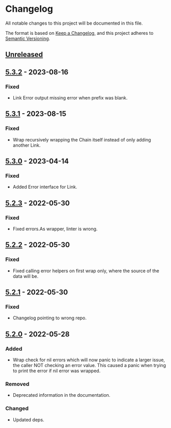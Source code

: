 # Changelog
All notable changes to this project will be documented in this file.

The format is based on [Keep a Changelog](https://keepachangelog.com/en/1.0.0/),
and this project adheres to [Semantic Versioning](https://semver.org/spec/v2.0.0.html).

## [Unreleased]

## [5.3.2] - 2023-08-16
### Fixed
- Link Error output missing error when prefix was blank.

## [5.3.1] - 2023-08-15
### Fixed
- Wrap recursively wrapping the Chain itself instead of only adding another Link.

## [5.3.0] - 2023-04-14
### Fixed
- Added Error interface for Link.

## [5.2.3] - 2022-05-30
### Fixed
- Fixed errors.As wrapper, linter is wrong.

## [5.2.2] - 2022-05-30
### Fixed
- Fixed calling error helpers on first wrap only, where the source of the data will be.

## [5.2.1] - 2022-05-30
### Fixed
- Changelog pointing to wrong repo.

## [5.2.0] - 2022-05-28
### Added
- Wrap check for nil errors which will now panic to indicate a larger issue, the caller NOT checking an error value. This caused a panic when trying to print the error if nil error was wrapped.

### Removed
- Deprecated information in the documentation.

### Changed
- Updated deps.


[Unreleased]: https://github.com/go-playground/errors/compare/v5.3.2...HEAD
[5.3.2]: https://github.com/go-playground/errors/compare/v5.3.1...v5.3.2
[5.3.1]: https://github.com/go-playground/errors/compare/v5.3.0...v5.3.1
[5.3.0]: https://github.com/go-playground/errors/compare/v5.2.3...v5.3.0
[5.2.3]: https://github.com/go-playground/errors/compare/v5.2.2...v5.2.3
[5.2.2]: https://github.com/go-playground/errors/compare/v5.2.1...v5.2.2
[5.2.1]: https://github.com/go-playground/errors/compare/v5.2.0...v5.2.1
[5.2.0]: https://github.com/go-playground/errors/compare/v5.1.1...v5.2.0
